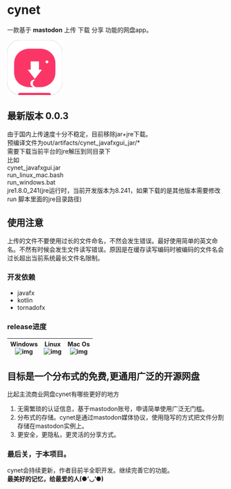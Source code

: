 # cynet 
一款基于 **mastodon** 上传 下载 分享 功能的网盘app。  
<article class="logo">
	<img src="https://github.com/hiufebhe7/cynet_javafxgui/blob/master/image/logo.svg" alt="logo" width="128" height="128" align="bottom" />
</article>

## 最新版本 0.0.3
由于国内上传速度十分不稳定，目前移除jar+jre下载。  
预编译文件为out/artifacts/cynet_javafxgui_jar/*  
需要下载当前平台的jre解压到同目录下  
比如  
cynet_javafxgui.jar  
run_linux_mac.bash  
run_windows.bat  
jre1.8.0_241(jre运行时，当前开发版本为8.241，如果下载的是其他版本需要修改 run 脚本里面的jre目录路径)  

## 使用注意
上传的文件不要使用过长的文件命名，不然会发生错误。最好使用简单的英文命名。不然有时候会发生文件读写错误。原因是在缓存读写编码时被编码的文件名会过长超出当前系统最长文件名限制。

### 开发依赖 
* javafx  
* kotlin  
* tornadofx  

### release进度
| Windows<br>![img](https://img.shields.io/badge/build-success-green.svg?logo=windows) | Linux<br>![img](https://img.shields.io/badge/build-success-green.svg?logo=linux)  | Mac Os<br>![img](https://img.shields.io/badge/build-success-green.svg?logo=apple)  |
| --- | --- | --- | 


## 目标是一个分布式的免费,更通用广泛的开源网盘  
比起主流商业网盘cynet有哪些更好的地方  
1. 无需繁琐的认证信息，基于mastodon账号，申请简单使用广泛无门槛。  
2. 分布式的存储。cynet是通过mastodon媒体协议，使用隐写的方式把文件分割存储在mastodon实例上。  
3. 更安全，更隐私，更灵活的分享方式。
 
### 最后关，于本项目。  
cynet会持续更新，作者目前半全职开发。继续完善它的功能。  
**最美好的记忆，给最爱的人(●’◡’●)**